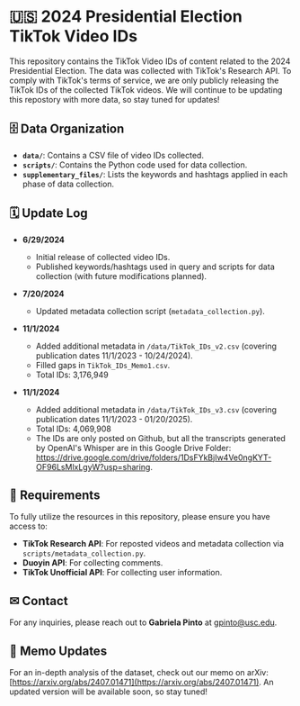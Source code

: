 # 🇺🇸 2024 Presidential Election TikTok Video IDs

This repository contains the TikTok Video IDs of content related to the 2024 Presidential Election. The data was collected with TikTok's Research API. To comply with TikTok's terms of service, we are only publicly releasing the TikTok IDs of the collected TikTok videos. We will continue to be updating this repostory with more data, so stay tuned for updates!

## 🗄 Data Organization

- **`data/`**: Contains a CSV file of video IDs collected.
- **`scripts/`**: Contains the Python code used for data collection.
- **`supplementary_files/`**: Lists the keywords and hashtags applied in each phase of data collection.

## 🗓 Update Log

- **6/29/2024**

  - Initial release of collected video IDs.
  - Published keywords/hashtags used in query and scripts for data collection (with future modifications planned).

- **7/20/2024**

  - Updated metadata collection script (`metadata_collection.py`).

- **11/1/2024**

  - Added additional metadata in `/data/TikTok_IDs_v2.csv` (covering publication dates 11/1/2023 - 10/24/2024).
  - Filled gaps in `TikTok_IDs_Memo1.csv`.
  - Total IDs: 3,176,949

- **11/1/2024**
  - Added additional metadata in `/data/TikTok_IDs_v3.csv` (covering publication dates 11/1/2023 - 01/20/2025).
  - Total IDs: 4,069,908
  - The IDs are only posted on Github, but all the transcripts generated by OpenAI's Whisper are in this Google Drive Folder: https://drive.google.com/drive/folders/1DsFYkBjIw4Ve0ngKYT-OF96LsMlxLgyW?usp=sharing.

## 🧰 Requirements

To fully utilize the resources in this repository, please ensure you have access to:

- **TikTok Research API**: For reposted videos and metadata collection via `scripts/metadata_collection.py`.
- **Duoyin API**: For collecting comments.
- **TikTok Unofficial API**: For collecting user information.

## ✉ Contact

For any inquiries, please reach out to **Gabriela Pinto** at [gpinto@usc.edu](mailto:gpinto@usc.edu).

## 📘 Memo Updates

For an in-depth analysis of the dataset, check out our memo on arXiv: [https://arxiv.org/abs/2407.01471](https://arxiv.org/abs/2407.01471). An updated version will be available soon, so stay tuned!
